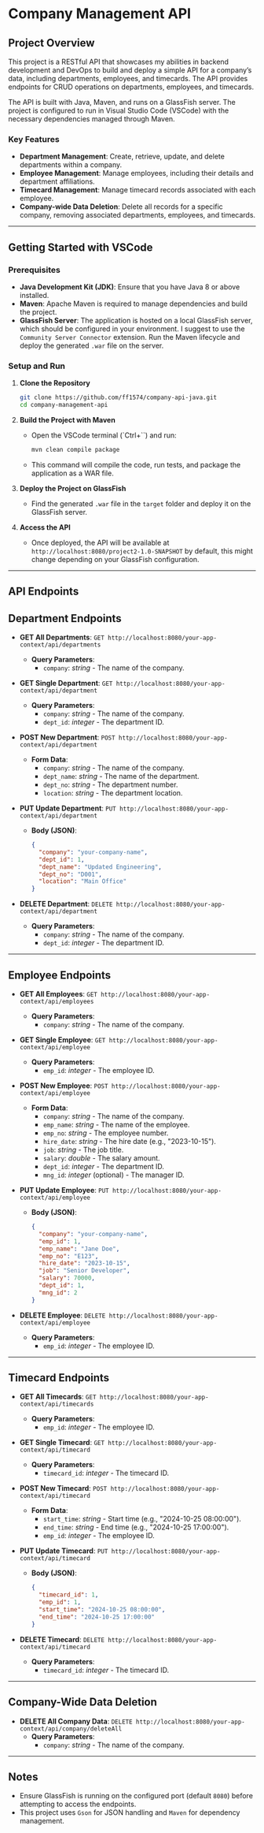 # Company Management API

## Project Overview

This project is a RESTful API that showcases my abilities in backend development and DevOps to build and deploy a simple API for a company’s data, including departments, employees, and timecards. The API provides endpoints for CRUD operations on departments, employees, and timecards.

The API is built with Java, Maven, and runs on a GlassFish server. The project is configured to run in Visual Studio Code (VSCode) with the necessary dependencies managed through Maven.

### Key Features

- **Department Management**: Create, retrieve, update, and delete departments within a company.
- **Employee Management**: Manage employees, including their details and department affiliations.
- **Timecard Management**: Manage timecard records associated with each employee.
- **Company-wide Data Deletion**: Delete all records for a specific company, removing associated departments, employees, and timecards.

---

## Getting Started with VSCode

### Prerequisites

- **Java Development Kit (JDK)**: Ensure that you have Java 8 or above installed.
- **Maven**: Apache Maven is required to manage dependencies and build the project.
- **GlassFish Server**: The application is hosted on a local GlassFish server, which should be configured in your environment. I suggest to use the `Community Server Connector` extension. Run the Maven lifecycle and deploy the generated `.war` file on the server.

### Setup and Run

1. **Clone the Repository**

   ```bash
   git clone https://github.com/ff1574/company-api-java.git
   cd company-management-api
   ```

2. **Build the Project with Maven**

   - Open the VSCode terminal (`Ctrl+``) and run:
     ```bash
     mvn clean compile package
     ```
   - This command will compile the code, run tests, and package the application as a WAR file.

3. **Deploy the Project on GlassFish**

   - Find the generated `.war` file in the `target` folder and deploy it on the GlassFish server.

4. **Access the API**
   - Once deployed, the API will be available at `http://localhost:8080/project2-1.0-SNAPSHOT` by default, this might change depending on your GlassFish configuration.

---

## API Endpoints

## Department Endpoints

- **GET All Departments**: `GET http://localhost:8080/your-app-context/api/departments`

  - **Query Parameters**:
    - `company`: _string_ - The name of the company.

- **GET Single Department**: `GET http://localhost:8080/your-app-context/api/department`

  - **Query Parameters**:
    - `company`: _string_ - The name of the company.
    - `dept_id`: _integer_ - The department ID.

- **POST New Department**: `POST http://localhost:8080/your-app-context/api/department`

  - **Form Data**:
    - `company`: _string_ - The name of the company.
    - `dept_name`: _string_ - The name of the department.
    - `dept_no`: _string_ - The department number.
    - `location`: _string_ - The department location.

- **PUT Update Department**: `PUT http://localhost:8080/your-app-context/api/department`

  - **Body (JSON)**:
    ```json
    {
      "company": "your-company-name",
      "dept_id": 1,
      "dept_name": "Updated Engineering",
      "dept_no": "D001",
      "location": "Main Office"
    }
    ```

- **DELETE Department**: `DELETE http://localhost:8080/your-app-context/api/department`
  - **Query Parameters**:
    - `company`: _string_ - The name of the company.
    - `dept_id`: _integer_ - The department ID.

---

## Employee Endpoints

- **GET All Employees**: `GET http://localhost:8080/your-app-context/api/employees`

  - **Query Parameters**:
    - `company`: _string_ - The name of the company.

- **GET Single Employee**: `GET http://localhost:8080/your-app-context/api/employee`

  - **Query Parameters**:
    - `emp_id`: _integer_ - The employee ID.

- **POST New Employee**: `POST http://localhost:8080/your-app-context/api/employee`

  - **Form Data**:
    - `company`: _string_ - The name of the company.
    - `emp_name`: _string_ - The name of the employee.
    - `emp_no`: _string_ - The employee number.
    - `hire_date`: _string_ - The hire date (e.g., "2023-10-15").
    - `job`: _string_ - The job title.
    - `salary`: _double_ - The salary amount.
    - `dept_id`: _integer_ - The department ID.
    - `mng_id`: _integer_ (optional) - The manager ID.

- **PUT Update Employee**: `PUT http://localhost:8080/your-app-context/api/employee`

  - **Body (JSON)**:
    ```json
    {
      "company": "your-company-name",
      "emp_id": 1,
      "emp_name": "Jane Doe",
      "emp_no": "E123",
      "hire_date": "2023-10-15",
      "job": "Senior Developer",
      "salary": 70000,
      "dept_id": 1,
      "mng_id": 2
    }
    ```

- **DELETE Employee**: `DELETE http://localhost:8080/your-app-context/api/employee`
  - **Query Parameters**:
    - `emp_id`: _integer_ - The employee ID.

---

## Timecard Endpoints

- **GET All Timecards**: `GET http://localhost:8080/your-app-context/api/timecards`

  - **Query Parameters**:
    - `emp_id`: _integer_ - The employee ID.

- **GET Single Timecard**: `GET http://localhost:8080/your-app-context/api/timecard`

  - **Query Parameters**:
    - `timecard_id`: _integer_ - The timecard ID.

- **POST New Timecard**: `POST http://localhost:8080/your-app-context/api/timecard`

  - **Form Data**:
    - `start_time`: _string_ - Start time (e.g., "2024-10-25 08:00:00").
    - `end_time`: _string_ - End time (e.g., "2024-10-25 17:00:00").
    - `emp_id`: _integer_ - The employee ID.

- **PUT Update Timecard**: `PUT http://localhost:8080/your-app-context/api/timecard`

  - **Body (JSON)**:
    ```json
    {
      "timecard_id": 1,
      "emp_id": 1,
      "start_time": "2024-10-25 08:00:00",
      "end_time": "2024-10-25 17:00:00"
    }
    ```

- **DELETE Timecard**: `DELETE http://localhost:8080/your-app-context/api/timecard`
  - **Query Parameters**:
    - `timecard_id`: _integer_ - The timecard ID.

---

## Company-Wide Data Deletion

- **DELETE All Company Data**: `DELETE http://localhost:8080/your-app-context/api/company/deleteAll`
  - **Query Parameters**:
    - `company`: _string_ - The name of the company.

---

## Notes

- Ensure GlassFish is running on the configured port (default `8080`) before attempting to access the endpoints.
- This project uses `Gson` for JSON handling and `Maven` for dependency management.
